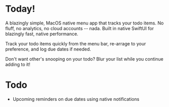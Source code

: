 # Today!

A blazingly simple, MacOS native menu app that tracks your todo items.
No fluff, no analytics, no cloud accounts -- nada. Built in native SwiftUI for
blazingly fast, native performance.

Track your todo items quickly from the menu bar, re-arrage to your preference,
and log due dates if needed.

Don't want other's snooping on your todo? Blur your list while you continue adding
to it!

# Todo

- Upcoming reminders on due dates using native notifications
